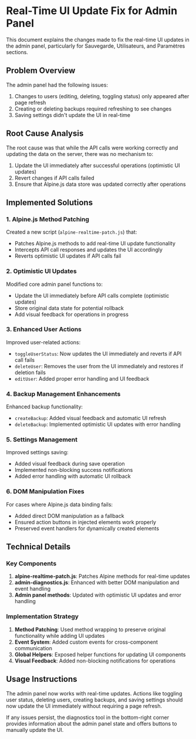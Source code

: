 # Real-Time UI Update Fix for Admin Panel

This document explains the changes made to fix the real-time UI updates in the admin panel, particularly for Sauvegarde, Utilisateurs, and Paramètres sections.

## Problem Overview

The admin panel had the following issues:
1. Changes to users (editing, deleting, toggling status) only appeared after page refresh
2. Creating or deleting backups required refreshing to see changes
3. Saving settings didn't update the UI in real-time

## Root Cause Analysis

The root cause was that while the API calls were working correctly and updating the data on the server, there was no mechanism to:

1. Update the UI immediately after successful operations (optimistic UI updates)
2. Revert changes if API calls failed
3. Ensure that Alpine.js data store was updated correctly after operations

## Implemented Solutions

### 1. Alpine.js Method Patching

Created a new script (`alpine-realtime-patch.js`) that:
- Patches Alpine.js methods to add real-time UI update functionality
- Intercepts API call responses and updates the UI accordingly
- Reverts optimistic UI updates if API calls fail

### 2. Optimistic UI Updates

Modified core admin panel functions to:
- Update the UI immediately before API calls complete (optimistic updates)
- Store original data state for potential rollback
- Add visual feedback for operations in progress

### 3. Enhanced User Actions

Improved user-related actions:
- `toggleUserStatus`: Now updates the UI immediately and reverts if API call fails
- `deleteUser`: Removes the user from the UI immediately and restores if deletion fails
- `editUser`: Added proper error handling and UI feedback

### 4. Backup Management Enhancements

Enhanced backup functionality:
- `createBackup`: Added visual feedback and automatic UI refresh
- `deleteBackup`: Implemented optimistic UI updates with error handling

### 5. Settings Management

Improved settings saving:
- Added visual feedback during save operation
- Implemented non-blocking success notifications
- Added error handling with automatic UI rollback

### 6. DOM Manipulation Fixes

For cases where Alpine.js data binding fails:
- Added direct DOM manipulation as a fallback
- Ensured action buttons in injected elements work properly
- Preserved event handlers for dynamically created elements

## Technical Details

### Key Components

1. **alpine-realtime-patch.js**: Patches Alpine methods for real-time updates
2. **admin-diagnostics.js**: Enhanced with better DOM manipulation and event handling
3. **Admin panel methods**: Updated with optimistic UI updates and error handling

### Implementation Strategy

1. **Method Patching**: Used method wrapping to preserve original functionality while adding UI updates
2. **Event System**: Added custom events for cross-component communication
3. **Global Helpers**: Exposed helper functions for updating UI components
4. **Visual Feedback**: Added non-blocking notifications for operations

## Usage Instructions

The admin panel now works with real-time updates. Actions like toggling user status, deleting users, creating backups, and saving settings should now update the UI immediately without requiring a page refresh.

If any issues persist, the diagnostics tool in the bottom-right corner provides information about the admin panel state and offers buttons to manually update the UI.
